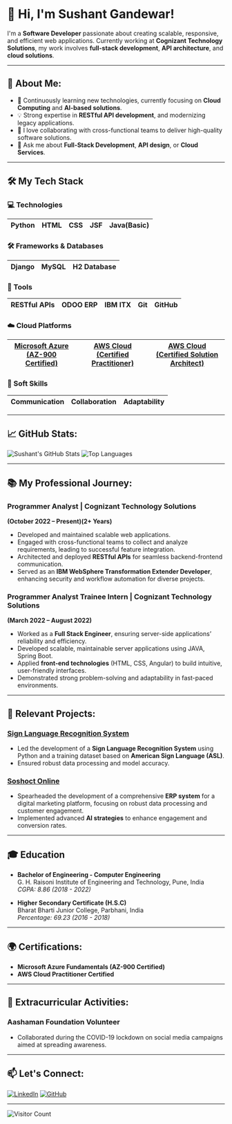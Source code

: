 # 👋 Hi, I'm **Sushant Gandewar**!

I'm a **Software Developer** passionate about creating scalable, responsive, and efficient web applications. Currently working at **Cognizant Technology Solutions**, my work involves **full-stack development**, **API architecture**, and **cloud solutions**.

---

## 🚀 About Me:
- 🌱 Continuously learning new technologies, currently focusing on **Cloud Computing** and **AI-based solutions**.
- 💡 Strong expertise in **RESTful API development**, and modernizing legacy applications.
- 🔭 I love collaborating with cross-functional teams to deliver high-quality software solutions.
- 💬 Ask me about **Full-Stack Development**, **API design**, or **Cloud Services**.

---

## 🛠️ My Tech Stack

### 💻 Technologies
| Python | HTML | CSS | JSF | Java(Basic) |
|--------|------|-----|-----|-------------|

### 🛠️ Frameworks & Databases
| Django  | MySQL | H2 Database |
|---------|-------|-------------|

### 🔧 Tools
| RESTful APIs | ODOO ERP | IBM ITX | Git | GitHub |
|--------------|----------|---------|-----|--------|

### ☁️ Cloud Platforms
| [Microsoft Azure (AZ-900 Certified)](https://drive.google.com/file/d/1iMdXt4hl_wyC1ftD2JhTMbUVdFUdChAE/view?usp=sharing) | [AWS Cloud (Certified Practitioner)](https://drive.google.com/file/d/1PtQUrAYu3VpWTm_mH0R8_dot1cRXO5Op/view?usp=sharing) | [AWS Cloud (Certified Solution Architect)](https://drive.google.com/file/d/1ssdid3PIX-_oDgtyoWe1aepncA_lfOD5/view?usp=sharing)
|-----------------------------------|-----------------------------------|-----------------------------------|

### 🧠 Soft Skills
| Communication | Collaboration | Adaptability |
|---------------|---------------|--------------|

---

## 📈 GitHub Stats:

![Sushant's GitHub Stats](https://github-readme-stats.vercel.app/api?username=sushantgandewar&show_icons=true&theme=dark)
![Top Languages](https://github-readme-stats.vercel.app/api/top-langs/?username=sushantgandewar&layout=compact&theme=dark)

---

## 📚 My Professional Journey:

### Programmer Analyst | Cognizant Technology Solutions
**(October 2022 – Present)(2+ Years)**  
- Developed and maintained scalable web applications.
- Engaged with cross-functional teams to collect and analyze requirements, leading to successful feature integration.
- Architected and deployed **RESTful APIs** for seamless backend-frontend communication.
- Served as an **IBM WebSphere Transformation Extender Developer**, enhancing security and workflow automation for diverse projects.

### Programmer Analyst Trainee Intern | Cognizant Technology Solutions
**(March 2022 – August 2022)**  
- Worked as a **Full Stack Engineer**, ensuring server-side applications’ reliability and efficiency.
- Developed scalable, maintainable server applications using JAVA, Spring Boot.
- Applied **front-end technologies** (HTML, CSS, Angular) to build intuitive, user-friendly interfaces.
- Demonstrated strong problem-solving and adaptability in fast-paced environments.

---

## 🌟 Relevant Projects:

### [Sign Language Recognition System](https://github.com/sushantgandewar)
- Led the development of a **Sign Language Recognition System** using Python and a training dataset based on **American Sign Language (ASL)**.
- Ensured robust data processing and model accuracy.

### [Soshoct Online](https://soshoct.odoo.com)
- Spearheaded the development of a comprehensive **ERP system** for a digital marketing platform, focusing on robust data processing and customer engagement.
- Implemented advanced **AI strategies** to enhance engagement and conversion rates.

---

## 🎓 Education

- **Bachelor of Engineering - Computer Engineering**  
  G. H. Raisoni Institute of Engineering and Technology, Pune, India  
  *CGPA: 8.86 (2018 - 2022)*

- **Higher Secondary Certificate (H.S.C)**  
  Bharat Bharti Junior College, Parbhani, India  
  *Percentage: 69.23 (2016 - 2018)*

---

## 🌍 Certifications:

- **Microsoft Azure Fundamentals (AZ-900 Certified)**
- **AWS Cloud Practitioner Certified**

---

## 🌱 Extracurricular Activities:

### Aashaman Foundation Volunteer
- Collaborated during the COVID-19 lockdown on social media campaigns aimed at spreading awareness.

---

## 📫 Let's Connect:

[![LinkedIn](https://img.shields.io/badge/LinkedIn-Connect-blue)](https://www.linkedin.com/in/sushant-gandewar-613854b1) 
[![GitHub](https://img.shields.io/badge/GitHub-Follow-blue)](https://github.com/sushantgandewar)

---

![Visitor Count](https://komarev.com/ghpvc/?username=sushantgandewar&color=brightgreen)
